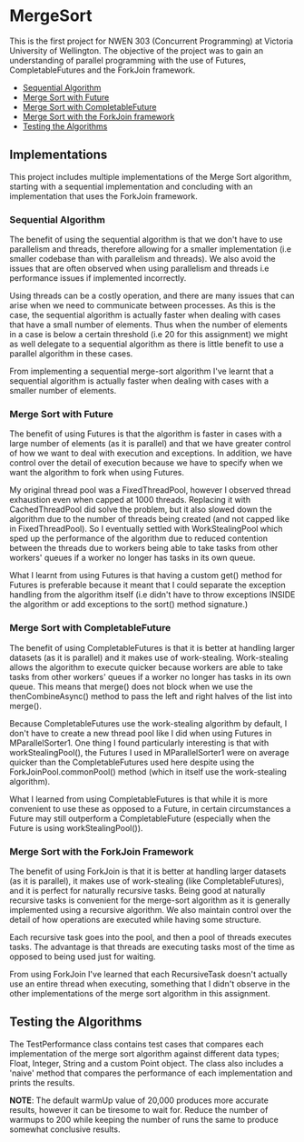 # MergeSort

This is the first project for NWEN 303 (Concurrent Programming) at Victoria University of Wellington. The objective of
the project was to gain an understanding of parallel programming with the use of Futures, CompletableFutures and the
ForkJoin framework.

* <a href="sequential-algorithm">Sequential Algorithm</a>
* <a href="merge-sort-with-future">Merge Sort with Future</a>
* <a href="merge-sort-with-completablefuture">Merge Sort with CompletableFuture</a>
* <a href="merge-sort-with-the-fork-join-framework">Merge Sort with the ForkJoin framework</a>
* <a href="testing-the-algorithms">Testing the Algorithms</a>

## Implementations

This project includes multiple implementations of the Merge Sort algorithm, starting with a sequential implementation
and concluding with an implementation that uses the ForkJoin framework.

### Sequential Algorithm

The benefit of using the sequential algorithm is that we don't have to use parallelism and threads, therefore allowing
for a smaller implementation (i.e smaller codebase than with parallelism and threads). We also avoid the issues that are
often observed when using parallelism and threads i.e performance issues if implemented incorrectly.
<p>
 Using threads can be a costly operation, and there are many issues that can arise when we need to communicate between
 processes. As this is the case, the sequential algorithm is actually faster when dealing with cases that have
 a small number of elements. Thus when the number of elements in a case is below a certain threshold
 (i.e 20 for this assignment) we might as well delegate to a sequential algorithm as there is little
 benefit to use a parallel algorithm in these cases.
 <p>
 From implementing a sequential merge-sort algorithm I've learnt that a sequential algorithm is
 actually faster when dealing with cases with a smaller number of elements.

### Merge Sort with Future

The benefit of using Futures is that the algorithm is faster in cases with a large number of elements (as it is
parallel) and that we have greater control of how we want to deal with execution and exceptions. In addition, we have
control over the detail of execution because we have to specify when we want the algorithm to fork when using Futures.
<p> My original thread pool was a FixedThreadPool, however I observed thread exhaustion even when capped at 1000 threads.
 Replacing it with CachedThreadPool did solve the problem, but it also slowed down the algorithm due to the number of threads
 being created (and not capped like in FixedThreadPool). So I eventually settled with WorkStealingPool
 which sped up the performance of the algorithm due to reduced contention between the threads due to workers being
 able to take tasks from other workers' queues if a worker no longer has tasks in its own queue.
 <p>
 What I learnt from using Futures is that having a custom get() method for Futures is preferable because it meant that I
 could separate the exception handling from the algorithm itself (i.e didn't have to throw exceptions INSIDE the algorithm
 or add exceptions to the sort() method signature.)

### Merge Sort with CompletableFuture

The benefit of using CompletableFutures is that it is better at handling larger datasets (as it is parallel)
and it makes use of work-stealing. Work-stealing allows the algorithm to execute quicker because workers are able to
take tasks from other workers' queues if a worker no longer has tasks in its own queue. This means that merge() does not
block when we use the thenCombineAsync() method to pass the left and right halves of the list into merge().
<p>
 Because CompletableFutures use the work-stealing algorithm by default, I don't have to create a new thread pool
 like I did when using Futures in MParallelSorter1. One thing I found particularly interesting is that with
 workStealingPool(), the Futures I used in MParallelSorter1 were on average quicker than the CompletableFutures
 used here despite using the ForkJoinPool.commonPool() method (which in itself use the work-stealing algorithm).
 <p>
 What I learned from using CompletableFutures is that while it is more convenient to use these as opposed to a Future,
 in certain circumstances a Future may still outperform a CompletableFuture
 (especially when the Future is using workStealingPool()).

### Merge Sort with the ForkJoin Framework

The benefit of using ForkJoin is that it is better at handling larger datasets (as it is parallel), it makes use of
work-stealing (like CompletableFutures), and it is perfect for naturally recursive tasks. Being good at naturally
recursive tasks is convenient for the merge-sort algorithm as it is generally implemented using a recursive algorithm.
We also maintain control over the detail of how operations are executed while having some structure.
<p>
 Each recursive task goes into the pool, and then a pool of threads executes tasks. The advantage is that threads
 are executing tasks most of the time as opposed to being used just for waiting.
 <p>
 From using ForkJoin I've learned that each RecursiveTask doesn't actually use an entire thread when executing, something
 that I didn't observe in the other implementations of the merge sort algorithm in this assignment.

## Testing the Algorithms

The TestPerformance class contains test cases that compares each implementation of the merge sort algorithm against
different data types; Float, Integer, String and a custom Point object. The class also includes a 'naive' method that
compares the performance of each implementation and prints the results.

**NOTE**: The default warmUp value of 20,000 produces more accurate results, however it can be tiresome to wait for.
Reduce the number of warmups to 200 while keeping the number of runs the same to produce somewhat conclusive results.
